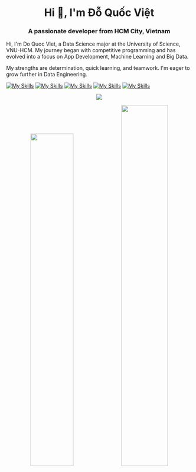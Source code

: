 <h1 align="center">Hi 👋, I'm Đỗ Quốc Việt</h1>
<h3 align="center">A passionate developer from HCM City, Vietnam</h3>


Hi, I'm Do Quoc Viet, a Data Science major at the University of Science, VNU-HCM. My journey began with competitive programming and has evolved into a focus on App Development, Machine Learning and Big Data.

My strengths are determination, quick learning, and teamwork. I'm eager to grow further in Data Engineering.

[![My Skills](https://skillicons.dev/icons?theme=light&i=python,js,php,c,cpp,ts,nodejs)](https://skillicons.dev)
[![My Skills](https://skillicons.dev/icons?theme=light&i=aws,gcp,azure)](https://skillicons.dev)
[![My Skills](https://skillicons.dev/icons?theme=light&i=mysql,postgres,mongodb,redis,rabbitmq,kafka,elasticsearch,graphql,dynamodb,cassandra)](https://skillicons.dev)
[![My Skills](https://skillicons.dev/icons?theme=light&i=next,react,fastapi,flask,selenium,qt,opencv)](https://skillicons.dev)
[![My Skills](https://skillicons.dev/icons?theme=light&i=cloudflare,docker,git,linux,nginx)](https://skillicons.dev)

<!-- [![Anurag's GitHub stats](https://github-readme-stats.vercel.app/api?username=vietdoo&bg_color=101010&hide_title=true)](https://github.com/anuraghazra/github-readme-stats) -->

<p align="center">
    <img id="preview" src="https://komarev.com/ghpvc/?username=vietdoo&color=grey&base=1111">
</p>

<p align="center">
    <a href="https://leetcode.com/vietdoo/"><img width="48%" src="https://leetcode.card.workers.dev/vietdoo?theme=dark&font=baloo&extension=null&border=2&border_radius=8"></a>
    <a href="https://github.com/drknzz"><img width="50%" src="https://github-readme-stats.vercel.app/api/top-langs/?username=vietdoo&theme=dark&exclude_repo=ML_Notebook,vietdoo,blog-vietdoo.ml,Deep-learning-coursera,The-Best-ML-Classification&hide=Jupyter%20Notebook,HTML,CSS&layout=compact&langs_count=6&bg_color=101010&hide_title=true"></a>
</p>

<!-- ![Top Langs](https://github-readme-stats.vercel.app/api/top-langs/?username=vietdoo&exclude_repo=ML_Notebook,vietdoo,blog-vietdoo.ml,Deep-learning-coursera,The-Best-ML-Classification&hide=Jupyter%20Notebook,HTML,CSS&layout=compact) -->
